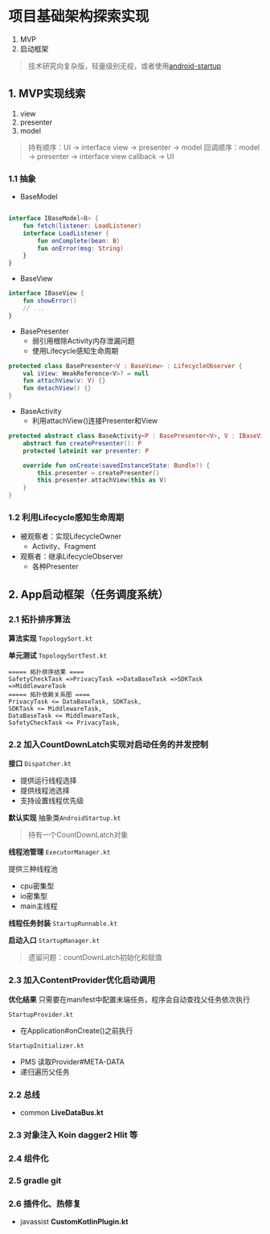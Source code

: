 # 项目基础架构探索实现

1. MVP
2. 启动框架
> 技术研究向复杂版，轻量级别无视，或者使用[android-startup](https://github.com/idisfkj/android-startup)

## 1. MVP实现线索

1. view
2. presenter
3. model

> 持有顺序：UI -> interface view -> presenter -> model
> 回调顺序：model -> presenter -> interface view callback -> UI

### 1.1 抽象

- BaseModel

```kotlin

interface IBaseModel<B> {
    fun fetch(listener: LoadListener)
    interface LoadListener {
        fun onComplete(bean: B)
        fun onError(msg: String)
    }
}

```

- BaseView

```kotlin
interface IBaseView {
    fun showError()
    // ...
}
```

- BasePresenter
    - 弱引用根除Activity内存泄漏问题
    - 使用Lifecycle感知生命周期

```kotlin
protected class BasePresenter<V : BaseView> : LifecycleObserver {
    val iView: WeakReference<V>? = null
    fun attachView(v: V) {}
    fun detachView() {}
}
```

- BaseActivity
    - 利用attachView()连接Presenter和View

```kotlin
protected abstract class BaseActivity<P : BasePresenter<V>, V : IBaseView> : AppCompactActivity() {
    abstract fun createPresenter(): P
    protected lateinit var presenter: P

    override fun onCreate(savedInstanceState: Bundle?) {
        this.presenter = createPresenter()
        this.presenter.attachView(this as V)
    }
}

```

### 1.2 利用Lifecycle感知生命周期

- 被观察者：实现LifecycleOwner
    - Activity、Fragment
- 观察者：继承LifecycleObserver
    - 各种Presenter

## 2. App启动框架（任务调度系统）

### 2.1 拓扑排序算法

**算法实现**
``TopologySort.kt``

**单元测试**
``TopologySortTest.kt``

```
===== 拓扑排序结果 ====
SafetyCheckTask =>PrivacyTask =>DataBaseTask =>SDKTask =>MiddlewareTask
===== 拓扑依赖关系图 ====
PrivacyTask <= DataBaseTask, SDKTask, 
SDKTask <= MiddlewareTask, 
DataBaseTask <= MiddlewareTask, 
SafetyCheckTask <= PrivacyTask, 
```

### 2.2 加入CountDownLatch实现对启动任务的并发控制

**接口**
``Dispatcher.kt``

- 提供运行线程选择
- 提供线程池选择
- 支持设置线程优先级

**默认实现**
抽象类``AndroidStartup.kt``
> 持有一个CountDownLatch对象

**线程池管理**
``ExecutorManager.kt``

提供三种线程池

- cpu密集型
- io密集型
- main主线程

**线程任务封装**
``StartupRunnable.kt``

**启动入口**
``StartupManager.kt``

> 遗留问题：countDownLatch初始化和赋值

### 2.3 加入ContentProvider优化启动调用

**优化结果**
只需要在manifest中配置末端任务，程序会自动查找父任务依次执行

``StartupProvider.kt``
- 在Application#onCreate()之前执行

``StartupInitializer.kt``
- PMS 读取Provider#META-DATA
- 递归遍历父任务


### 2.2 总线

- common
  **LiveDataBus.kt**

### 2.3 对象注入 Koin dagger2 Hlit 等

### 2.4 组件化

### 2.5 gradle git

### 2.6 插件化、热修复

- javassist
  **CustomKotlinPlugin.kt**